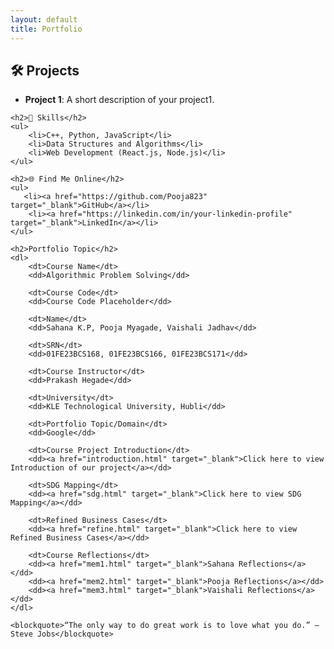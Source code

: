 ```yaml
---
layout: default
title: Portfolio
---
```


<section>
    <h2>🛠 Projects</h2>
    <ul>
        <li><strong>Project 1</strong>: A short description of your project1.</li>
    </ul>

    <h2>🚀 Skills</h2>
    <ul>
        <li>C++, Python, JavaScript</li>
        <li>Data Structures and Algorithms</li>
        <li>Web Development (React.js, Node.js)</li>
    </ul>

    <h2>🌐 Find Me Online</h2>
    <ul>
       <li><a href="https://github.com/Pooja823" target="_blank">GitHub</a></li>
        <li><a href="https://linkedin.com/in/your-linkedin-profile" target="_blank">LinkedIn</a></li>
    </ul>

    <h2>Portfolio Topic</h2>
    <dl>
        <dt>Course Name</dt>
        <dd>Algorithmic Problem Solving</dd>

        <dt>Course Code</dt>
        <dd>Course Code Placeholder</dd>

        <dt>Name</dt>
        <dd>Sahana K.P, Pooja Myagade, Vaishali Jadhav</dd>

        <dt>SRN</dt>
        <dd>01FE23BCS168, 01FE23BCS166, 01FE23BCS171</dd>

        <dt>Course Instructor</dt>
        <dd>Prakash Hegade</dd>

        <dt>University</dt>
        <dd>KLE Technological University, Hubli</dd>

        <dt>Portfolio Topic/Domain</dt>
        <dd>Google</dd>

        <dt>Course Project Introduction</dt>
        <dd><a href="introduction.html" target="_blank">Click here to view Introduction of our project</a></dd>

        <dt>SDG Mapping</dt>
        <dd><a href="sdg.html" target="_blank">Click here to view SDG Mapping</a></dd>

        <dt>Refined Business Cases</dt>
        <dd><a href="refine.html" target="_blank">Click here to view Refined Business Cases</a></dd>

        <dt>Course Reflections</dt>
        <dd><a href="mem1.html" target="_blank">Sahana Reflections</a></dd>
        <dd><a href="mem2.html" target="_blank">Pooja Reflections</a></dd>
        <dd><a href="mem3.html" target="_blank">Vaishali Reflections</a></dd>
    </dl>

    <blockquote>“The only way to do great work is to love what you do.” – Steve Jobs</blockquote>
</section>

